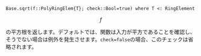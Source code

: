 ```
Base.sqrt(f::PolyRingElem{T}; check::Bool=true) where T <: RingElement
```

$$
f
$$

の平方根を返します。デフォルトでは、関数は入力が平方であることを確認し、そうでない場合は例外を発生させます。`check=false`の場合、このチェックは省略されます。
